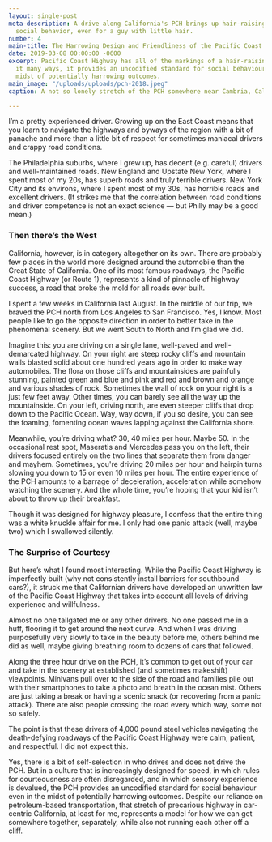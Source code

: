 ```yaml
---
layout: single-post
meta-description: A drive along California's PCH brings up hair-raising thoughts about
  social behavior, even for a guy with little hair.
number: 4
main-title: The Harrowing Design and Friendliness of the Pacific Coast Highway
date: 2019-03-08 00:00:00 -0600
excerpt: Pacific Coast Highway has all of the markings of a hair-raising fiasco. But
  it many ways, it provides an uncodified standard for social behaviour even in the
  midst of potentially harrowing outcomes.
main_image: "/uploads/uploads/pch-2018.jpeg"
caption: A not so lonely stretch of the PCH somewhere near Cambria, California.

---
```

I’m a pretty experienced driver. Growing up on the East Coast means that you learn to navigate the highways and byways of the region with a bit of panache and more than a little bit of respect for sometimes maniacal drivers and crappy road conditions.

The Philadelphia suburbs, where I grew up, has  decent (e.g. careful) drivers and well-maintained roads. New England and Upstate New York, where I spent most of my 20s, has superb roads and truly terrible drivers. New York City and its environs, where I spent most of my 30s, has horrible roads and excellent drivers. (It strikes me that the correlation between road conditions and driver competence is not an exact science — but Philly may be a good mean.)

### Then there’s the West

California, however, is in category altogether on its own. There are probably few places in the world more designed around the automobile than the Great State of California. One of its most famous roadways, the Pacific Coast Highway (or Route 1), represents a kind of pinnacle of highway success, a road that broke the mold for all roads ever built.

I spent a few weeks in California last August. In the middle of our trip, we braved the PCH north from Los Angeles to San Francisco. Yes, I know. Most people like to go the opposite direction in order to better take in the  phenomenal scenery. But we went South to North and I’m glad we did.

Imagine this: you are driving on a single lane, well-paved and well-demarcated highway. On your right are steep rocky cliffs and mountain walls blasted solid about one hundred years ago in order to make way automobiles. The flora on those cliffs and mountainsides are painfully stunning, painted green and blue and pink and red and brown and orange and various shades of rock. Sometimes the wall of rock on your right is a just few feet away. Other times, you can barely see all the way up  the mountainside. On your left, driving north, are even steeper cliffs that drop down to the Pacific Ocean. Way, way down, if you so desire, you can see the foaming, fomenting ocean waves lapping against the California shore.

Meanwhile, you’re driving what? 30, 40 miles per hour. Maybe 50. In the occasional rest spot, Maseratis and Mercedes pass you on the left, their drivers focused entirely on the two lines that separate them from danger and mayhem. Sometimes, you're driving 20 miles per hour and hairpin turns slowing you down to 15 or even 10 miles per hour. The entire experience of the PCH amounts to a barrage of deceleration, acceleration while somehow watching the scenery. And the whole time, you’re hoping that your kid isn’t about to throw up their breakfast.

Though it was designed for highway pleasure, I confess that the entire thing was a white knuckle affair for me. I only had one panic attack (well, maybe two) which I swallowed silently.

### The Surprise of Courtesy

But here’s what I found most interesting. While the Pacific Coast Highway is imperfectly built (why not consistently install barriers for southbound cars?), it struck me that Californian drivers have developed an unwritten law of the Pacific Coast Highway that takes into account all levels of driving experience and willfulness.

Almost no one tailgated me or any other drivers. No one passed me in a huff, flooring it to get around the next curve. And when I was driving purposefully very slowly to take in the beauty before me, others behind me did as well, maybe giving breathing room to dozens of cars that followed. 

Along the three hour drive on the PCH, it’s common to get out of your car and take in the scenery at  established (and sometimes makeshift) viewpoints. Minivans pull over to the side of the road and families pile out with their smartphones to take a photo and breath in the ocean mist. Others are just taking a break or having a scenic snack (or recovering from a panic attack). There are also people crossing the road every which way, some not so safely.

The point is that these drivers of 4,000 pound steel vehicles navigating the death-defying roadways of the Pacific Coast Highway were calm, patient, and respectful. I did not expect this.

Yes, there is a bit of self-selection in who drives and does not drive the PCH. But in a culture that is increasingly designed for speed, in which rules for courteousness are often disregarded, and in which sensory experience is devalued, the PCH provides an uncodified standard for social behaviour even in the midst of potentially harrowing outcomes. Despite our reliance on petroleum-based transportation, that stretch of precarious highway in car-centric California, at least for me, represents a model for how we can get somewhere together, separately, while also not running each other off a cliff.